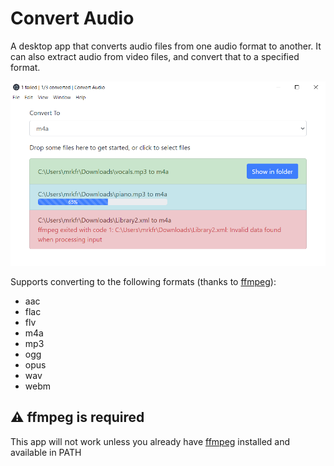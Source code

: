 # Convert Audio



A desktop app that converts audio files from one audio format to another. It can also extract audio from video files, and convert that to a specified format.

![Preview](./preview.png)

Supports converting to the following formats (thanks to [ffmpeg](https://ffmpeg.org/)):

- aac
- flac
- flv
- m4a
- mp3
- ogg
- opus
- wav
- webm

## ⚠ ffmpeg is required

This app will not work unless you already have [ffmpeg](https://ffmpeg.org/) installed and available in PATH
